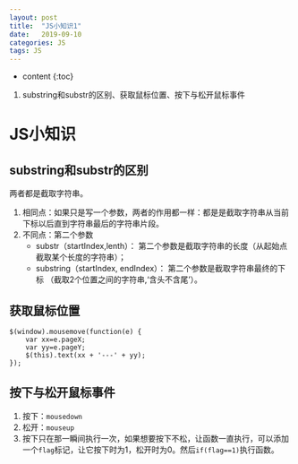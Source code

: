 ```yaml
---
layout: post
title:  "JS小知识1"
date:   2019-09-10
categories: JS
tags: JS
---
```


* content
{:toc}

1. substring和substr的区别、获取鼠标位置、按下与松开鼠标事件










# JS小知识
## substring和substr的区别
两者都是截取字符串。

1. 相同点：如果只是写一个参数，两者的作用都一样：都是是截取字符串从当前下标以后直到字符串最后的字符串片段。
2. 不同点：第二个参数
    * substr（startIndex,lenth）： 第二个参数是截取字符串的长度（从起始点截取某个长度的字符串）；
    * substring（startIndex, endIndex）： 第二个参数是截取字符串最终的下标 （截取2个位置之间的字符串,‘含头不含尾’）。

## 获取鼠标位置
```
$(window).mousemove(function(e) {  
    var xx=e.pageX;
    var yy=e.pageY;
    $(this).text(xx + '---' + yy); 
}); 
```

## 按下与松开鼠标事件
1. 按下：`mousedown`
2. 松开：`mouseup`
3. 按下只在那一瞬间执行一次，如果想要按下不松，让函数一直执行，可以添加一个`flag`标记，让它按下时为1，松开时为0。然后`if(flag==1)`执行函数。














